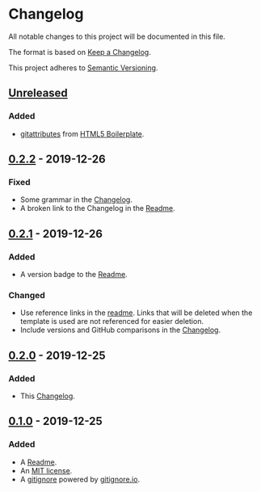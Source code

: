 # Changelog

All notable changes to this project will be documented in this file.

The format is based on [Keep a Changelog](https://keepachangelog.com/en/1.0.0/).

This project adheres to [Semantic Versioning](https://semver.org/spec/v2.0.0.html).

## [Unreleased]

### Added

- [gitattributes](.gitattributes) from [HTML5 Boilerplate](https://github.com/h5bp/html5-boilerplate/blob/d6561f2c4792b10c181b62a17e78a064d0a27884/dist/.gitattributes).

## [0.2.2] - 2019-12-26

### Fixed

- Some grammar in the [Changelog](CHANGELOG.md).
- A broken link to the Changelog in the [Readme](README.md).

## [0.2.1] - 2019-12-26

### Added

- A version badge to the [Readme](README.md).

### Changed

- Use reference links in the [readme](README.md). Links that will be deleted when the template is used are not referenced for easier deletion.
- Include versions and GitHub comparisons in the [Changelog](CHANGELOG.md).

## [0.2.0] - 2019-12-25

### Added

- This [Changelog](CHANGELOG.md).

## [0.1.0] - 2019-12-25

### Added

- A [Readme](README.md).
- An [MIT license](LICENSE).
- A [gitignore](.gitignore) powered by [gitignore.io](https://www.gitignore.io).

[Unreleased]: https://github.com/EdRands/RepoTemplate/compare/v0.2.2...develop
[0.2.2]: https://github.com/EdRands/RepoTemplate/compare/v0.2.1...v0.2.2
[0.2.1]: https://github.com/EdRands/RepoTemplate/compare/v0.2.0...v0.2.1
[0.2.0]: https://github.com/EdRands/RepoTemplate/compare/v0.1.0...v0.2.0
[0.1.0]: https://github.com/EdRands/RepoTemplate/releases/tag/v0.1.0
